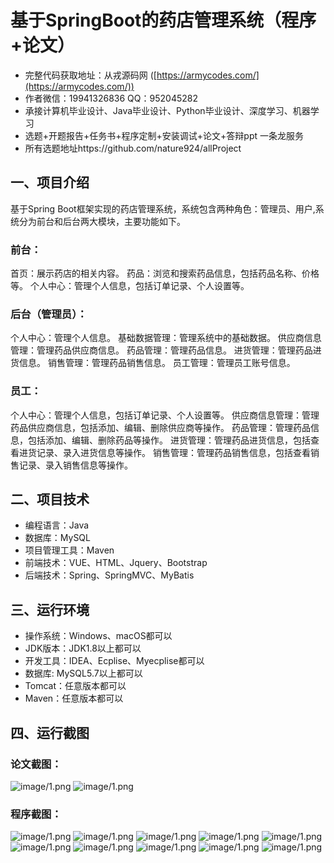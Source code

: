 基于SpringBoot的药店管理系统（程序+论文）
=
- 完整代码获取地址：从戎源码网 ([https://armycodes.com/](https://armycodes.com/))
- 作者微信：19941326836  QQ：952045282 
- 承接计算机毕业设计、Java毕业设计、Python毕业设计、深度学习、机器学习
- 选题+开题报告+任务书+程序定制+安装调试+论文+答辩ppt 一条龙服务
- 所有选题地址https://github.com/nature924/allProject

一、项目介绍
---
基于Spring Boot框架实现的药店管理系统，系统包含两种角色：管理员、用户,系统分为前台和后台两大模块，主要功能如下。
### 前台：

首页：展示药店的相关内容。
药品：浏览和搜索药品信息，包括药品名称、价格等。
个人中心：管理个人信息，包括订单记录、个人设置等。

### 后台（管理员）：

个人中心：管理个人信息。
基础数据管理：管理系统中的基础数据。
供应商信息管理：管理药品供应商信息。
药品管理：管理药品信息。
进货管理：管理药品进货信息。
销售管理：管理药品销售信息。
员工管理：管理员工账号信息。

### 员工：

个人中心：管理个人信息，包括订单记录、个人设置等。
供应商信息管理：管理药品供应商信息，包括添加、编辑、删除供应商等操作。
药品管理：管理药品信息，包括添加、编辑、删除药品等操作。
进货管理：管理药品进货信息，包括查看进货记录、录入进货信息等操作。
销售管理：管理药品销售信息，包括查看销售记录、录入销售信息等操作。



二、项目技术
---
- 编程语言：Java
- 数据库：MySQL
- 项目管理工具：Maven
- 前端技术：VUE、HTML、Jquery、Bootstrap
- 后端技术：Spring、SpringMVC、MyBatis

三、运行环境
---
- 操作系统：Windows、macOS都可以
- JDK版本：JDK1.8以上都可以
- 开发工具：IDEA、Ecplise、Myecplise都可以
- 数据库: MySQL5.7以上都可以
- Tomcat：任意版本都可以
- Maven：任意版本都可以

四、运行截图
---
### 论文截图：
![image/1.png](limage/1.png)
![image/1.png](limage/2.png)

### 程序截图：
![image/1.png](image/1.png)
![image/1.png](image/2.png)
![image/1.png](image/3.png)
![image/1.png](image/4.png)
![image/1.png](image/5.png)
![image/1.png](image/6.png)
![image/1.png](image/7.png)
![image/1.png](image/8.png)
![image/1.png](image/9.png)
![image/1.png](image/10.png)

